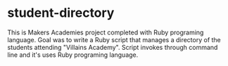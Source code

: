 # student-directory

This is Makers Academies project completed with Ruby programing language.
Goal was to write a Ruby script that manages a directory of the students attending "Villains Academy".
Script invokes through command line and it's uses Ruby programing language.   